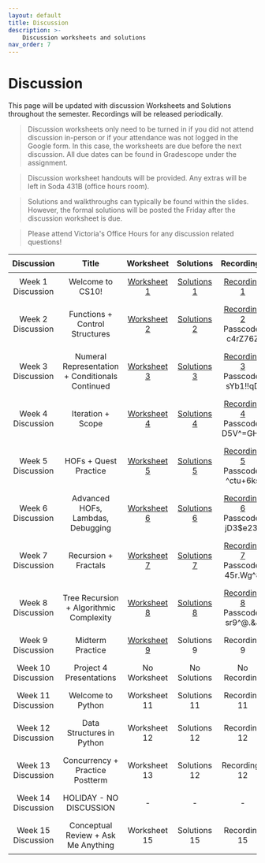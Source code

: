 ```yaml
---
layout: default
title: Discussion
description: >-
    Discussion worksheets and solutions
nav_order: 7
---
```


# Discussion

This page will be updated with discussion Worksheets and Solutions throughout the semester. Recordings will be released periodically.

> Discussion worksheets only need to be turned in if you did not attend discussion in-person or if your attendance was not logged in the Google form. In this case, the worksheets are due before the next discussion. All due dates can be found in Gradescope under the assignment. 

> Discussion worksheet handouts will be provided. Any extras will be left in Soda 431B (office hours room).

> Solutions and walkthroughs can typically be found within the slides. However, the formal solutions will be posted the Friday after the discussion worksheet is due.

> Please attend Victoria's Office Hours for any discussion related questions!

<style>
  table {
    width: 100%;
    border-collapse: collapse;
  }
  th, td {
    text-align: center;
    padding: 8px;
  }
</style>

<table>
  <thead>
    <tr>
      <th>Discussion</th>
      <th>Title</th>
      <th>Worksheet</th>
      <th>Solutions</th>
      <th>Recordings</th>
      <th>Slides</th>
    </tr>
  </thead>
  <tbody>
    <tr>
      <td>Week 1 Discussion</td>
      <td>Welcome to CS10!</td>
      <td><a href="https://docs.google.com/document/d/1GwmYDp-1uJ4uQSHnT7njHEuB3As9f4Zu/edit?usp=sharing&ouid=106220240438634734707&rtpof=true&sd=true">Worksheet 1</a></td>
      <td><a href="https://docs.google.com/document/d/12rjkpdVLegsktfJMDQGZGVpIh0yqXIJU/edit?usp=sharing&ouid=106220240438634734707&rtpof=true&sd=true">Solutions 1</a></td>
      <td><a href="https://drive.google.com/drive/folders/1JN8NpOxVk_lWZ_Gkaw-A7hVon-EcAcwu?usp=sharing">Recording 1</a></td>
      <td><a href="https://docs.google.com/presentation/d/1BSoHMe8QN-09XX3Yt_cxDJi79Yk99BVhliWe1wfFcp8/edit?usp=sharing">Slides 1</a></td>
    </tr> 
    <tr>
      <td>Week 2 Discussion</td>
      <td>Functions + Control Structures</td>
      <td><a href="https://docs.google.com/document/d/1l4UlkjablKPeA7voDmu-CgFNGwjSkPv7/edit?usp=sharing&ouid=106220240438634734707&rtpof=true&sd=true">Worksheet 2</a></td>
      <td><a href="https://docs.google.com/document/d/1PasTyjnTPHlhhA7TSn0_vP7eSy9LRYrz/edit?usp=sharing&ouid=106220240438634734707&rtpof=true&sd=true">Solutions 2</a></td>
      <td><a href="https://berkeley.zoom.us/rec/share/CfdThlSdw4WaOo0SJjD70Ive4Sc2A63C5CuckpKLLkTocuEviLPVwpHflOjd64bE.bUDZOy0REcWsPj7k">
Recording 2</a><br/>Passcode: c4rZ76Z</td>
      <td><a href="https://docs.google.com/presentation/d/1t38xDPooeHmzZwIgcEVZtkP-Rd8NbkqQlz_SWPcccTM/edit?usp=sharing">Slides 2</a></td>
    </tr>
     <tr>
      <td>Week 3 Discussion</td>
      <td>Numeral Representation + Conditionals Continued</td>
      <td><a href="https://docs.google.com/document/d/1svo40V6A3TrxY9Zaz9WKPBifYS7G8tUa/edit?usp=sharing&ouid=106220240438634734707&rtpof=true&sd=true">Worksheet 3</a></td>
      <td><a href="https://docs.google.com/document/d/1q-2hNBxLBwNIc1rHYVyI1Km93F-IWs9w/edit?usp=sharing&ouid=106220240438634734707&rtpof=true&sd=true">Solutions 3</a></td>
      <td><a href="https://berkeley.zoom.us/rec/share/mZXtEpBlDOLkBWC3hUKtct5tRkwE3ItzqFG9rf5bGuK1d8SqOvAiYPDaVgIay1pa.6acfX8qDnWhE-mZJ">Recording 3</a><br/>Passcode: sYb1!!qD</td>
      <td><a href="https://docs.google.com/presentation/d/1wtV1TCFRCFbhIWyuJWiKbRcxUDmZI3IXH0TEw8Uoo6s/edit?usp=sharing">Slides 3</a></td>
    </tr>
    <tr>
      <td>Week 4 Discussion</td>
      <td>Iteration + Scope</td>
      <td><a href="https://docs.google.com/document/d/1ADyMALpPxa_2EcGO5ClYU6wD-G2zi2TB/edit?usp=sharing&ouid=106220240438634734707&rtpof=true&sd=true">Worksheet 4</a></td>
      <td><a href="https://docs.google.com/document/d/1YdqmYwgOJoXfTRNvStbj0KOJbG7r0NPM/edit?usp=sharing&ouid=106220240438634734707&rtpof=true&sd=true">Solutions 4</a></td>
      <td><a href="https://berkeley.zoom.us/rec/share/7sOSRhqh9yW5Zef67r2GM0vzbBM2rA7l_OMP0OoA9gNA7PDhUwxAgpNVd5SmVXX7.35V4Rz3CwIUTZf-c">Recording 4</a><br/>Passcode: D5V^=GH4</td>
      <td><a href="https://docs.google.com/presentation/d/18_9rL-cQsYlqUoZXc2wCvA-Op85fVfVmYdgfqll78lk/edit?usp=sharing">Slides 4</a></td>
    </tr>
    <tr>
      <td>Week 5 Discussion</td>
      <td>HOFs + Quest Practice</td>
      <td><a href="https://docs.google.com/document/d/15eF8ev0Ht4G2Ij_MvkJO0ow9Zb8i1Jws/edit?usp=sharing&ouid=106220240438634734707&rtpof=true&sd=true">Worksheet 5</a></td>
      <td><a href="https://docs.google.com/document/d/1xY8Qn7U1eJvSEZ01GbKicSV487WkNmdD/edit?usp=sharing&ouid=106220240438634734707&rtpof=true&sd=true">Solutions 5</a></td>
      <td><a href="https://berkeley.zoom.us/rec/share/in9Q4pphPo5KWUKS2jr4W0wQ_oSsWYwEO8lOpWgBYmzEnN3AQin30_Xn88AeOEG8.oTMgUKTjqONlUxsY">Recording 5</a><br/>Passcode: ^ctu+6ks</td>
      <td><a href="https://docs.google.com/presentation/d/1JRY_LnAHqvno8bP8MJBEBVZgJwSQ32qX6M0JkFMN3O8/edit?usp=drive_link">Slides 5</a></td>
    </tr>
    <tr>
      <td>Week 6 Discussion</td>
      <td>Advanced HOFs, Lambdas, Debugging</td>
      <td><a href="https://docs.google.com/document/d/1Q1HLIjJfhrw7qwXO80Jdv8dLkRY1YMn3/edit?usp=sharing&ouid=106220240438634734707&rtpof=true&sd=true">Worksheet 6</a></td>
      <td><a href="https://docs.google.com/document/d/1fD37mgnQoAIIUkeN_BYwy01UKMnCIOPO/edit?usp=sharing&ouid=106220240438634734707&rtpof=true&sd=true">Solutions 6</a></td>
<td><a href="https://berkeley.zoom.us/rec/share/rTMMmYH_a4fhM-bihf_Z1V20x9rsHB7Mt2atXB2aORGkyzPCKQNk-SwTvakSlLFk.rZAoCy8BZDF43chF">Recording 6</a><br/>Passcode: jD3$e23r</td>
      <td><a href="https://docs.google.com/presentation/d/1aHkPxNyFaCoNEIPg3-KM5UptxhI2AsqpRMlKgo_MFWI/edit?usp=sharing">Slides 6</a></td>
    </tr>
    <tr>
      <td>Week 7 Discussion</td>
      <td>Recursion + Fractals</td>
      <td><a href="https://docs.google.com/document/d/1olw_dEZpx7Zk0rdj3ecssCu6cldHZ7QX/edit?usp=sharing&ouid=106220240438634734707&rtpof=true&sd=true">Worksheet 7</a></td>
      <td><a href="https://docs.google.com/document/d/1gOW45G4wMxbp2zkmj2_Foh0Gp30yx3Be/edit?usp=drive_link&ouid=106220240438634734707&rtpof=true&sd=true">Solutions 7</a></td>
      <td><a href="https://berkeley.zoom.us/rec/share/ls-D13mtIeustZFUxU-Dj0ol2nyJ6xZcU7lyBksuW5kY3-AujV-60CeAY7gpMCuX.2c-JuU4HI1QxHUKe ">Recording 7</a><br/>Passcode: 45r.Wg^8</td>
      <td><a href="https://docs.google.com/presentation/d/1gx_cSQtd5qWckYtz5f01ayL95ZHig0honC5aS-4U-O0/edit?usp=sharing">Slides 7</a></td>
    </tr>
    <tr>
      <td>Week 8 Discussion </td>
      <td>Tree Recursion + Algorithmic Complexity</td>
      <td><a href="https://docs.google.com/document/d/1CG5KrPYyDkQ2D1GfAawvtVET_qdcdWua/edit?usp=sharing&ouid=106220240438634734707&rtpof=true&sd=true">Worksheet 8</a></td>
      <td><a href="https://docs.google.com/document/d/1eQ_0tQxJoAHclPBUWm0G80nzq5S77WLC/edit?usp=drive_link&ouid=106220240438634734707&rtpof=true&sd=true">Solutions 8</a></td>
      <td><a href="https://berkeley.zoom.us/rec/share/OD9Js-0Jx_Oekklnpd6hvI04aGTkxsOYYLxa2_dEwve0SSQegMJtL_SouWTZU8Qi.rfPmomuYKJAFWRtO">Recording 8</a><br/> Passcode: sr9^@.&J</td>
      <td><a href="https://docs.google.com/presentation/d/1QBWmiEgkTjYs4FYSTem9TyBdVbSEemHRP-2kkpqW5XM/edit?usp=drive_link">Slides 8</a></td>
    </tr>
     <tr>
      <td>Week 9 Discussion</td>
      <td>Midterm Practice</td>
      <td><a href="https://docs.google.com/document/d/1qhat5qe6V2-tJDZSsBauko7dUDBf5Xq2/edit?usp=sharing&ouid=106220240438634734707&rtpof=true&sd=true">Worksheet 9</a></td>
      <td>Solutions 9</td>
      <td>Recording 9</td>
      <td><a href="https://docs.google.com/presentation/d/1OqHIbmfDUIPzV0G1dm-HN_KFWVrjEZfEy6H_KC1R8X8/edit?usp=sharing">Slides 9</a></td>
    </tr>
    <tr>
    <td>Week 10 Discussion</td>
      <td>Project 4 Presentations</td>
      <td>No Worksheet</td>
      <td>No Solutions</td>
      <td>No Recording</td>
      <td>No Slides</td>
    </tr>
    <tr>
    <td>Week 11 Discussion</td>
      <td>Welcome to Python</td>
     <td>Worksheet 11</td>
      <td>Solutions 11</td>
      <td>Recording 11</td>
      <td>Slides 11</td>
    </tr>
    <tr>
    <td>Week 12 Discussion</td>
      <td>Data Structures in Python</td>
      <td>Worksheet 12</td>
      <td>Solutions 12</td>
      <td>Recording 12</td>
      <td>Slides 12</td>
    </tr>
    <tr>
    <td>Week 13 Discussion</td>
      <td>Concurrency + Practice Postterm</td>
      <td>Worksheet 13</td>
      <td>Solutions 12</td>
      <td>Recordings 12</td>
      <td>Slides 12</td>
    </tr>
    <tr>
    <td>Week 14 Discussion</td>
      <td>HOLIDAY - NO DISCUSSION</td>
      <td>-</td>
      <td>-</td>
      <td>-</td>
      <td>-</td>
    </tr>
    <tr>
    <td>Week 15 Discussion</td>
      <td>Conceptual Review + Ask Me Anything</td>
      <td>Worksheet 15</td>
      <td>Solutions 15</td>
      <td>Recording 15</td>
      <td>Slides 15</td>
    </tr>
  </tbody>
</table>
























